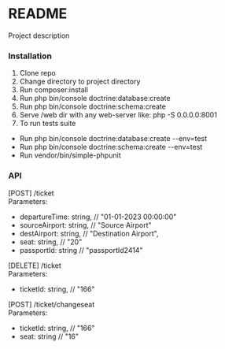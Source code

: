 # README #

Project description

### Installation ###

1) Clone repo
2) Change directory to project directory
3) Run composer:install
4) Run php bin/console doctrine:database:create
5) Run php bin/console doctrine:schema:create
6) Serve /web dir with any web-server like: php -S 0.0.0.0:8001
7) To run tests suite
<ul>
<li>Run php bin/console doctrine:database:create --env=test</li>
<li>Run php bin/console doctrine:schema:create --env=test</li>
<li>Run vendor/bin/simple-phpunit</li>
</ul>

### API ###

<div>[POST] /ticket</div>
<div>Parameters:</div>
    <ul>
    <li>departureTime: string, // "01-01-2023 00:00:00"</li>
    <li>sourceAirport: string, // "Source Airport"</li>
    <li>destAirport: string, // "Destination Airport",</li>
    <li>seat: string, // "20"</li>
    <li>passportId: string // "passportId2414"</li>
    </ul>
<div>[DELETE] /ticket</div>
<div>Parameters:</div>
    <ul>
    <li>ticketId: string, // "166"</li>
    </ul>
<div>[POST] /ticket/changeseat </div>
<div>Parameters:</div>
    <ul>
    <li>ticketId: string, // "166"</li>
    <li>seat: string // "16"</li>
    </ul>